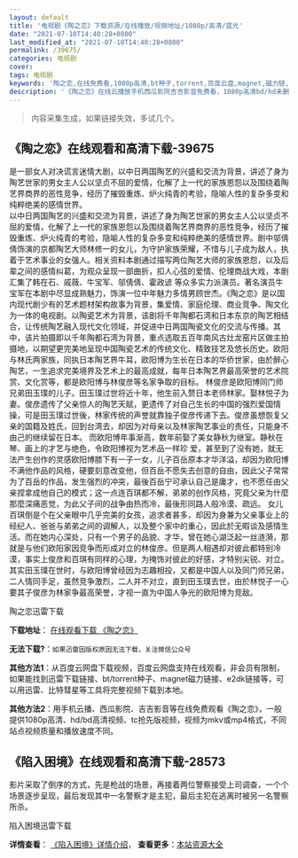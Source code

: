 ```yaml
---
layout: default
title: '电视剧《陶之恋》下载资源/在线播放/视频地址/1080p/高清/蓝光'
date: "2021-07-10T14:40:28+0800"
last_modified_at: "2021-07-10T14:40:28+0800"
permalink: /39675/
categories: 电视剧
cover:
tags: 电视剧
keywords: '陶之恋,在线免费看,1080p高清,bt种子,torrent,百度云盘,magnet,磁力链,迅雷下载资源'
description: '《陶之恋》在线云播放手机西瓜影院吉吉影音免费看，1080p高清bd/hd未删减完整版和tc抢先枪版，mkv/mp4格式，附带bt/torrent种子、magnet/磁力链、百度云盘、网盘资源迅雷下载链接'
---
```


>内容采集生成，如果链接失效，多试几个。


## 《陶之恋》在线观看和高清下载-39675

是一部女人对决谎言迷情大剧，以中日两国陶艺的兴盛和交流为背景，讲述了身为陶艺世家的男女主人公以坚贞不屈的爱情，化解了上一代的家族恩怨以及围绕着陶艺界商界的恶性竞争，经历了摧毁重炼、炉火纯青的考验，隐喻人性的复杂多变和纯粹绝美的感情世界。<br />以中日两国陶艺的兴盛和交流为背景，讲述了身为陶艺世家的男女主人公以坚贞不屈的爱情，化解了上一代的家族恩怨以及围绕着陶艺界商界的恶性竞争，经历了摧毁重炼、炉火纯青的考验，隐喻人性的复杂多变和纯粹绝美的感情世界。剧中邬倩倩饰演的京都陶艺大师林修一的女儿，为守护家族荣耀，不惜与儿子成为敌人，执着于艺术事业的女强人。相关资料本剧通过描写两位陶艺大师的家族恩怨，以及后辈之间的感情纠葛，为观众呈现一部曲折，扣人心弦的爱情、伦理商战大戏，本剧汇集了韩在石、戚薇、牛宝军、邬倩倩、霍政谚 等众多实力派演员。著名演员牛宝军在本剧中尽显成熟魅力，饰演一位中年魅力多情男顾世杰。《陶之恋》是以国内现代剧少有的艺术题材架构故事为背景，集爱情、家庭伦理、商业竞争、陶文化为一体的电视剧。以陶瓷艺术为背景，该剧将千年陶都石湾和日本东京的陶艺相结合，让传统陶艺融入现代文化领域，并促进中日两国陶瓷文化的交流与传播。其中，该片拍摄即以千年陶都石湾为背景，重点选取五百年南风古灶龙窑片区做主拍摄地，以期望更完美地呈现中国陶瓷艺术的传统文化、精致技艺及悠长历史。欧阳与林氏两家族，同执日本陶艺界牛耳，欧阳博为生长在日本的华侨世家，由於醉心陶艺，一生追求完美境界及艺术上的最高成就，每年日本陶艺界最高荣誉的艺术院赏、文化赏等，都是欧阳博与林俊彦等名家争取的目标。 林俊彦是欧阳博同门师兄弟田玉璞的儿子。田玉璞过世将近十年，他生前入赘日本老师林家。娶林悦子为妻。俊彦遗传了父亲惊人的陶艺天赋，更遗传了对自己生长的中国的强烈爱国情操，可是田玉璞过世後，林家传统的声誉就靠独子俊彦传递下去。俊彦虽想恢复父亲的国籍及姓氏，回到台湾去，却因为对母亲以及林家陶艺事业的责任，只能身不由己的继续留在日本。 而欧阳博年事渐高，数年前娶了美女静秋为继室。静秋在琴、画上的才艺与绝色，令欧阳博视为艺术品一样珍 爱，甚至到了没有她，就无法产生创作的灵感欧阳博膝下有一子一女，儿子百岳原本才华洋溢，却因为欧阳博不满他作品的风格，硬要刻意改变他，但百岳不愿失去创意的自由，因此父子常常为了百岳的作品，发生强烈的冲突，最後百岳宁可承认自己是庸才，也不愿任由父亲捏拿成他自己的模式；这一点连百琪都不解，弟弟的创作风格，究竟父亲为什麼那麼深痛恶觉，为此父子间的战争由热而冷，最後形同路人般冷漠、疏远。 女儿百琪倒是个在父亲眼中几乎完美的女孩，追求者甚多，却因为身兼为父亲事业上的经纪人、爸爸与弟弟之间的调解人，以及整个家中的重心，因此於无暇谈及感情生活。而在她内心深处，只有一个男子的品貌、才华，曾在她心湖泛起一丝涟漪，那就是与他们欧阳家因竞争而形成对立的林俊彦。但是两人相遇却对彼此都特别冷漠，事实上俊彦和百琪有同样的心理，为掩饰对彼此的好感，才特别尖锐、对立。 其实田玉璞在世时，与欧阳博曾经因为志趣相投，又都是中国人以及同门师兄弟，二人情同手足，虽然竞争激烈，二人并不对立，直到田玉璞去世，由於林悦子一心要其子俊彦为林家争最高荣誉，才视一直为中国人争光的欧阳博为竞敌。</p>


陶之恋迅雷下载

**下载地址**： [在线观看下载 《陶之恋》](https://www.993dy.com//vod-detail-id-12615.html) 


**无法下载?**：`如果迅雷因版权原因无法下载，关注微信公众号 `

**其他方法1**：从百度云网盘下载视频，百度云网盘支持在线观看，非会员有限制，如果能找到迅雷下载链接、bt/torrent种子、magnet磁力链接、e2dk链接等，可以用迅雷、比特彗星等工具将完整视频下载到本地。

**其他方法2**：用手机云播、西瓜影院、吉吉影音等在线免费观看《陶之恋》，一般提供1080p高清、hd/bd高清视频、tc抢先版视频，视频为mkv或mp4格式，不同站点视频质量和播放速度不同。


## 《陷入困境》在线观看和高清下载-28573

影片采取了倒序的方式，先是枪战的场景，再接着两位警察接受上司调查，一个个场景逐步呈现，最后发现其中一名警察才是主犯，最后主犯在逃离时被另一名警察所杀。


陷入困境迅雷下载

**详情查看**： [《陷入困境》详情介绍](/movie/28573/)， **查看更多**：[本站资源大全](/movie/t/all/)

